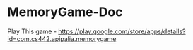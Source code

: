 # MemoryGame-Doc

Play This game - https://play.google.com/store/apps/details?id=com.cs442.apipalia.memorygame
